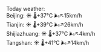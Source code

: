Today weather:  
Beijing: ☀️   🌡️+37°C 🌬️↖15km/h  
Tianjin: ☀️   🌡️+39°C 🌬️↗26km/h  
Shijiazhuang: ☀️   🌡️+37°C 🌬️↖4km/h  
Tangshan: ☀️   🌡️+41°C 🌬️↗14km/h  
